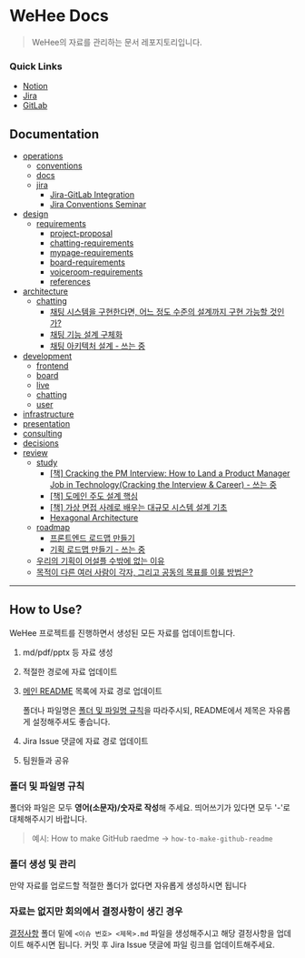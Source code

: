 # WeHee Docs

> WeHee의 자료를 관리하는 문서 레포지토리입니다.

### Quick Links

- [Notion](https://lemonade-log.notion.site/SSAFY-PJT-f8804bbfc7b24b1e91c25a4667a75e61?pvs=4)
- [Jira](https://ssafy.atlassian.net/jira/software/c/projects/S09P12A806/boards/3230)
- [GitLab](https://project.ssafy.com/login?returnPath=%2Fsso)

## Documentation

- [operations](operations/README.md)
  - [conventions](operations/conventions/README.md)
  - [docs](operations/docs/README.md)
  - [jira](operations/jira/README.md)
    - [Jira-GitLab Integration](operations/jira/jira-gitlab-integration.md)
    - [Jira Conventions Seminar](operations/jira/jira-conventions-seminar.md)
- [design](design/README.md)
  - [requirements](design/requirements/)
    - [project-proposal](design/requirements/project-proposal.pdf)
    - [chatting-requirements](design/requirements/chatting-requirements.pdf)
    - [mypage-requirements](design/requirements/mypage-requirements.pdf)
    - [board-requirements](design/requirements/board-requirements.pdf)
    - [voiceroom-requirements](design/requirements/voiceroom-requirements.pdf)
    - [references](design/requirements/references.pptx)
- [architecture](architecture/README.md)
  - [chatting](architecture/chatting/README.md)
    - [채팅 시스템을 구현한다면, 어느 정도 수준의 설계까지 구현 가능할 것인가?](architecture/chatting/plan-for-designing-chatting-architecture.md)
    - [채팅 기능 설계 구체화](architecture/chatting/refining-chatting-feature-design.md)
    - [채팅 아키텍처 설계 - 쓰는 중](architecture/chatting/design-chatting-architecture.md)
- [development](development/README.md)
  - [frontend](development/frontend/README.md)
  - [board](development/board/README.md)
  - [live](development/live/README.md)
  - [chatting](development/chatting/README.md)
  - [user](development/user/README.md)
- [infrastructure](infrastructure/README.md)
- [presentation](presentation/README.md)
- [consulting](consulting/README.md)
- [decisions](decisions/README.md)
- [review](review/README.md)
  - [study](review/study/README.md)
    - [[책] Cracking the PM Interview: How to Land a Product Manager Job in Technology(Cracking the Interview & Career) - 쓰는 중](review/study/cracking-the-pm-interview.md)
    - [[책] 도메인 주도 설계 핵심](review/study/domain-driven-development-core.md)
    - [[책] 가상 면접 사례로 배우는 대규모 시스템 설계 기초](review/study/system-design-interview.md)
    - [Hexagonal Architecture](review/study/hexagonal-architecture.md)
  - [roadmap](review/roadmap/README.md)
    - [프론트엔드 로드맵 만들기](review/roadmap/frontend-roadmap.md)
    - [기획 로드맵 만들기 - 쓰는 중](review/roadmap/product-management-roadmap.md)
  - [우리의 기획이 어설플 수밖에 없는 이유](review/reasons-of-our-product-design-is-clumsy.md)
  - [목적이 다른 여러 사람이 각자, 그리고 공동의 목표를 이룰 방법은?](review/ways-of-achieving-personal-and-public-goals.md)
  


------

## How to Use?

WeHee 프로젝트를 진행하면서 생성된 모든 자료를 업데이트합니다.

1. md/pdf/pptx 등 자료 생성
2. 적절한 경로에 자료 업데이트
3. [메인 README](#wehee-docs) 목록에 자료 경로 업데이트

   폴더나 파일명은 [폴더 및 파일명 규칙](#폴더-및-파일명-규칙)을 따라주시되, README에서 제목은 자유롭게 설정해주셔도 좋습니다. 
4. Jira Issue 댓글에 자료 경로 업데이트
5. 팀원들과 공유

### 폴더 및 파일명 규칙

폴더와 파일은 모두 **영어(소문자)/숫자로 작성**해 주세요. 띄어쓰기가 있다면 모두 '-'로 대체해주시기 바랍니다.

> 예시: How to make GitHub raedme → `how-to-make-github-readme`

### 폴더 생성 및 관리

만약 자료를 업로드할 적절한 폴더가 없다면 자유롭게 생성하시면 됩니다

### 자료는 없지만 회의에서 결정사항이 생긴 경우

[결정사항](decisions/README.md) 폴더 밑에 `<이슈 번호> <제목>.md` 파일을 생성해주시고 해당 결정사항을 업데이트 해주시면 됩니다. 커밋 후 Jira Issue 댓글에 파일 링크를 업데이트해주세요.
